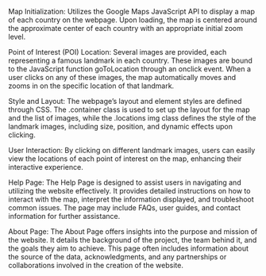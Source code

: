 
Map Initialization: Utilizes the Google Maps JavaScript API to display a map of each country on the webpage.
Upon loading, the map is centered around the approximate center of each country with an appropriate initial 
zoom level.

Point of Interest (POI) Location: Several images are provided, each representing a famous landmark in each 
country. These images are bound to the JavaScript function goToLocation through an onclick event. When a 
user clicks on any of these images, the map automatically moves and zooms in on the specific location of 
that landmark.

Style and Layout: The webpage’s layout and element styles are defined through CSS. The .container class is 
used to set up the layout for the map and the list of images, while the .locations img class defines the style
of the landmark images, including size, position, and dynamic effects upon clicking.

User Interaction: By clicking on different landmark images, users can easily view the locations of each point 
of interest on the map, enhancing their interactive experience.

Help Page: The Help Page is designed to assist users in navigating and utilizing the website effectively. 
It provides detailed instructions on how to interact with the map, interpret the information displayed,
and troubleshoot common issues. The page may include FAQs, user guides, and contact information for 
further assistance.

About Page: The About Page offers insights into the purpose and mission of the website. 
It details the background of the project, the team behind it, and the goals they aim to 
achieve. This page often includes information about the source of the data, 
acknowledgments, and any partnerships or collaborations involved in the creation of the 
website.
